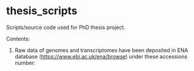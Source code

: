 # thesis_scripts
Scripts/source code used for PhD thesis project.

Contents:

1. Raw data of genomes and transcriptomes have been deposited in ENA database (https://www.ebi.ac.uk/ena/browse) under these accessions number:

